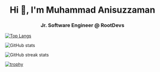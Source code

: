 <h1 align="center">Hi 👋, I'm Muhammad Anisuzzaman</h1>
<h3 align="center">Jr. Software Engineer @ RootDevs</h3>



[![Top Langs](https://github-readme-stats.vercel.app/api/top-langs/?username=anis-6883)](https://github.com/anuraghazra/github-readme-stats)

![GitHub stats](https://github-readme-stats.vercel.app/api?username=anis-6883&show_icons=true&count_private=true)  

![GitHub streak stats](https://streak-stats.demolab.com/?user=anis-6883)  

[![trophy](https://github-profile-trophy.vercel.app/?username=anis-6883)](https://github.com/ryo-ma/github-profile-trophy)





